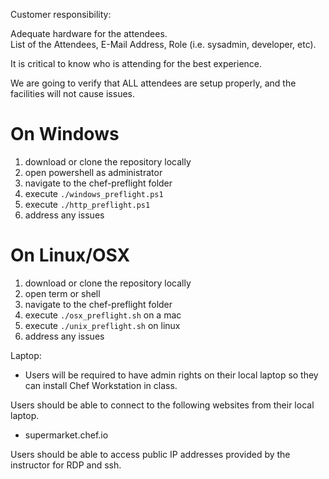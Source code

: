 Customer responsibility: 

Adequate hardware for the attendees.  
List of the Attendees, E-Mail Address, Role (i.e. sysadmin, developer, etc).

It is critical to know who is attending for the best experience.

We are going to verify that ALL attendees are setup properly, and the facilities will not cause issues. 

# On Windows
1. download or clone the repository locally
2. open powershell as administrator
3. navigate to the chef-preflight folder
4. execute `./windows_preflight.ps1`
5. execute `./http_preflight.ps1`
6. address any issues

# On Linux/OSX
1. download or clone the repository locally
2. open term or shell
3. navigate to the chef-preflight folder
4. execute `./osx_preflight.sh` on a mac   
5. execute `./unix_preflight.sh` on linux
6. address any issues

Laptop:

* Users will be required to have admin rights on their local laptop so they can install Chef Workstation in class.

Users should be able to connect to the following websites from their local laptop.

* supermarket.chef.io

Users should be able to access public IP addresses provided by the instructor for RDP and ssh.



